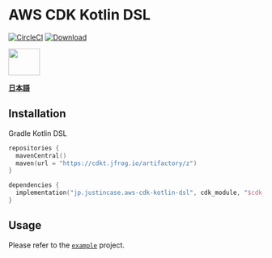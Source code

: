 # AWS CDK Kotlin DSL
[![CircleCI](https://circleci.com/gh/justincase-jp/AWS-CDK-Kotlin-DSL/tree/master.svg?style=shield)](
  https://circleci.com/gh/justincase-jp/AWS-CDK-Kotlin-DSL/tree/master
)
[![Download](https://api.bintray.com/packages/justincase/aws-cdk-kotlin-dsl/core/images/download.svg)](
  https://bintray.com/justincase/aws-cdk-kotlin-dsl/core/_latestVersion
)

<a href='https://bintray.com/justincase/aws-cdk-kotlin-dsl/core?source=watch' alt='Get automatic notifications about new "core" versions'>
  <img src='https://www.bintray.com/docs/images/bintray_badge_color.png' height='53' width='62'>
</a>

[**日本語**](README-JA.md)


## Installation
Gradle Kotlin DSL

```kotlin
repositories {
  mavenCentral()
  maven(url = "https://cdkt.jfrog.io/artifactory/z")
}

dependencies {
  implementation("jp.justincase.aws-cdk-kotlin-dsl", cdk_module, "$cdk_version-$dsl_version")
}
```

 
## Usage
Please refer to the [`example`](example) project.
